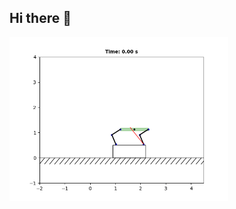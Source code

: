 ## Hi there 👋

<img src="assets/gifs/to_backflip.gif" alt="Simplified backflip." width="350"/>

<!--
**jaeykimusa/jaeykimusa** is a ✨ _special_ ✨ repository because its `README.md` (this file) appears on your GitHub profile.

Here are some ideas to get you started:

- 🔭 I’m currently working on ...
- 🌱 I’m currently learning ...
- 👯 I’m looking to collaborate on ...
- 🤔 I’m looking for help with ...
- 💬 Ask me about ...
- 📫 How to reach me: ...
- 😄 Pronouns: ...
- ⚡ Fun fact: ...
-->

<!--
<h2 align="center"> <p> 🤖 🦾 RPM Robotics Lab 🚗 📷 </p></h2>

Robust Perception and Mobile Robotics Lab (RPM Robotics Lab) focuses on perceptual simultaneous localization and mapping (SLAM). Main research interest and detailed robotics topics include perception-based environment mapping, intelligent sensor fusion, decision making and control of the robotic agents, robotic operation, and navigation in GPS-denied environments (e.g., underwater, urban, and indoor environments).
<details>
  <summary><strong>Datasets</strong> (click to expand):</summary>
  
  - 📂 [Complex Urban Dataset](https://sites.google.com/view/complex-urban-dataset) : Complex Urban Dataset with Multi-level Sensors from Highly Diverse Urban Environments;
  - 📂 [MulRan](https://sites.google.com/view/mulran-pr/home) : Multimodal Range Dataset for Urban Place Recognition;
  - 📂 [STheReO Dataset](https://sites.google.com/view/rpmsthereo/) : Stereo Thermal Dataset for Research in Odometry and Mapping;
  - 📂 [TRansPose](https://sites.google.com/view/transpose-dataset/) : Large-Scale Multispectral Dataset for Transparent Object;
  - 📂 [HeLiPR Dataset](https://sites.google.com/view/heliprdataset) : Heterogeneous LiDAR Dataset for inter-LiDAR Place Recognition;
</details>

<details>
  <summary><strong>Sensor Calibration</strong> (click to expand):</summary>
  
  - 📂 [Discocal (CVPR'24)](https://github.com/chaehyeonsong/discocal) : Unbiased Estimator for Distorted Conics in Camera Calibration;
  - 📂 [PeLiCal (ICRA'24)](https://github.com/joomeok/PeLiCal) : Targetless Extrinsic Calibration via Penetrating Lines for RGB-D Cameras with Limited Co-visibility;
</details>

<details>
  <summary><strong>LiDAR SLAM for Enhanced Resilience</strong> (click to expand):</summary>
  
  - 📂 [Scan Context (IROS'18)](https://github.com/gisbi-kim/scancontext_tro) : Egocentric Spatial Descriptor for Place Recognition within 3D Point Cloud Map;
  - 📂 [Scan Context++ (T-RO'22)](https://github.com/gisbi-kim/scancontext_tro) : Structural Place Recognition Robust to Rotation and Lateral Variations in Urban Environments;
  - 📂 [MA-LIO (RA-L'23)](https://github.com/minwoo0611/MA-LIO) : Asynchronous Multiple LiDAR-Inertial Odometry using Point-wise Inter-LiDAR Uncertainty Propagation;
</details>

<details>
  <summary><strong>Radar in Robot Navigation</strong> (click to expand):</summary>
  
  - 📂 [PhaRaO (ICRA'20)](https://github.com/hyesu-jang/PhaRaO_gtsam) : Direct Radar Odometry using Phase Correlation;
  - 📂 [RaPlace (IROS'23)](https://github.com/hyesu-jang/RaPlace) : Place Recognition for Imaging Radar using Radon Transform and Mutable Threshold;
  - 📂 [Co-RaL (IROS'24)](https://github.com/SangwooJung98/Co-RaL-Dataset) : Complementary Radar-Leg Odometry with 4-DoF Optimization and Rolling Contact;
</details>

<details>
  <summary><strong>Thermal Camera for SLAM beyond the Visible Spectrum</strong> (click to expand):</summary>
  
  - 📂 [sRGB-TIR (ICRA'23)](https://github.com/RPM-Robotics-Lab/sRGB-TIR) : Edge-guided Multi-domain RGB-to-TIR image Translation for Training Vision Tasks with Challenging Labels;
  - 📂 [Fieldscale (RA-L'24)](https://github.com/HyeonJaeGil/fieldscale) : Locality-Aware Field-based Adaptive Rescaling for Thermal Infrared Image;
</details>

<details>
  <summary><strong>Vision-based Robot Manipulation</strong> (click to expand):</summary>
  
  - 📂 [PrimA6D (RA-L'20)](https://github.com/MyungHwanJeon/PrimA6D) : Rotational Primitive Reconstruction for Enhanced and Robust 6D Pose Estimation;
  - 📂 [PrimA6D++ (RA-L'22)](https://github.com/MyungHwanJeon/PrimA6D) : Ambiguity-Aware Multi-Object Pose Optimization for Visually-Assisted Robot Manipulation;
</details>
-->
